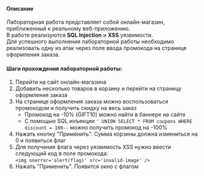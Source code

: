 #### Описание

Лабораторная работа представляет собой онлайн-магазин, приближенный к реальному веб-приложению.
<br>
В работе реализуются **SQL Injection** и **XSS** уязвимости.
<br>
Для успешного выполнения лабораторной работы необходимо реализовать одну из атак через поле ввода промокода на странице оформления заказа.

#### Шаги прохождения лабораторной работы:

1. Перейти на сайт онлайн-магазина
2. Добавить несколько товаров в корзину и перейти на страницу оформления заказа
3. На странице оформления заказа можно воспользоваться промокодом и получить скидку на весь заказ
   - Промокод на -10% (GIFT10) можно найти в баннере на сайте
   - С помощью SQL инъекции `' UNION SELECT * FROM coupons WHERE discount = 100--` можно получить промокод на -100%
4. Нажать кнопку "Применить". Сумма корзины должна измениться на 0 и появиться флаг
5. Для получения флага через уязвимость XSS нужно ввести следующий код в поле промокода: <br>`<img onerror='alert(flag)' src='invalid-image' />`
6. Нажать "Применить". Появится окно с флагом
